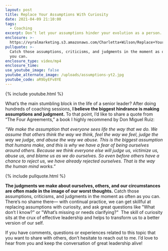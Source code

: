 ```yaml
---
layout: post
title: Replace Your Assumptions With Curiosity
date: 2021-04-09 21:10:00
tags:
  - Coaching
excerpt: Don’t let your assumptions hinder your evolution as a person.
enclosure: >-
  https://vyralmarketing.s3.amazonaws.com/Charletta+Wilson/Replace+Your+Assumptions+With+Curiosity.mp4
pullquote: >-
  Catch those assumptions, criticisms, and judgments in the moment as often as
  you can.
enclosure_type: video/mp4
enclosure_time:
use_youtube_image: false
youtube_alternate_image: /uploads/assumptions-yt2.jpg
youtube_code: aR9byEFv8YE
---
```

{% include youtube.html %}

What’s the main stumbling block in the life of a senior leader? After doing hundreds of coaching sessions,&nbsp;**I believe the biggest hindrance is making assumptions and judgment.**&nbsp;To that point, I’d like to share a quote from “The Four Agreements,” a book I highly recommend by Don Miguel Ruiz:&nbsp;

*“We make the assumption that everyone sees life the way that we do. We assume that others think the way we think, feel the way we feel, judge the way we judge, and abuse the way we abuse. This is the biggest assumption that humans make, and this is why we have a fear of being ourselves around others. Because we think everyone else will judge us, victimize us, abuse us, and blame us as we do ourselves. So even before others have a chance to reject us, we have already rejected ourselves. That is the way the human mind works.”*

{% include pullquote.html %}

**The judgments we make about ourselves, others, and our circumstances are often made in the image of our worst thoughts.**&nbsp;Catch those assumptions, criticisms, and judgments in the moment as often as you can. There’s no shame there— with continual practice, we can get skillful at replacing assumptions with curiosity, and ask great questions like "What don’t I know?" or "What’s missing or needs clarifying?"&nbsp; The skill of curiosity sits at the crux of effective leadership and helps to transform us to a better version of our self.&nbsp;

If you have comments, questions or experiences related to this topic that you want to share with others, don’t hesitate to reach out to me. I’d love to hear from you and keep the conversation of great leadership alive\!
